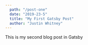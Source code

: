 ```yaml
---
  path: "/post-one"
  date: "2019-23-5"
  title: "My First Gatsby Post"
  author: "Justin Whitney"
---
```


This is my second blog post in Gatsby